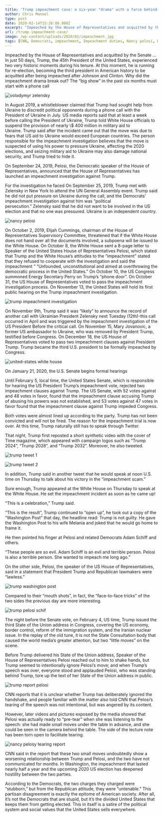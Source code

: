 ```yaml
---
title: 'Trump impeachment case: a six-year "drama" with a farce behind it'
author: Chris Manoel
type: post
date: 2020-02-14T15:26:08.000Z
excerpt: "Impeached by the House of Representatives and acquitted by the Senate ... In\_just 50 days, Trump, the 45th President of the United States"
url: /trump-impeachment-case/
image: /wp-content/uploads/2020/02/impeachment.jpg
tags: [CNN, Democrats, impeachment, Impeachment duties, Nancy pelosi, President Trump]
---
```


Impeached by the House of Representatives and acquitted by the Senate … In just 50 days, Trump, the 45th President of the United States, experienced two very historic moments during his tenure. At this moment, he is running for re-election, becoming the third president in American history to be acquitted after being impeached after Johnson and Clinton.
Why did the impeachment drama break out? The “big show” in the past six months must start with a phone call

![volodymyr zelensky](/wp-content/uploads/2020/02/volodymyr-zelensky-300x200.jpg)

In August 2019, a whistleblower claimed that Trump had sought help from Ukraine to discredit political opponents during a phone call with the President of Ukraine in July. US media reports said that at least a week before calling the President of Ukraine, Trump told White House officials to suspend the provision of nearly \\$ 400 million in military aid to Ukraine. Trump said after the incident came out that the move was due to fears that US aid to Ukraine would exceed European countries. The person responsible for the impeachment investigation believes that the move is suspected of using his power to pressure Ukraine, affecting the 2020 elections, and seizing military aid to Ukraine may also damage national security, and Trump tried to hide it.

On September 24, 2019, Pelosi, the Democratic speaker of the House of Representatives, announced that the House of Representatives has launched an impeachment investigation against Trump.

For the investigation he faced On September 25, 2019, Trump met with Zelensky in New York to attend the UN General Assembly event. Trump said he did not put pressure on Ukraine during the call, and the Democrats’ impeachment investigation against him was “political persecution.” Zelensky said that he did not want to be involved in the US election and that no one was pressured. Ukraine is an independent country.

![nancy pelosi](/wp-content/uploads/2020/02/nancy-pelosi-300x200.jpg)

On October 2, 2019, Elijah Cummings, chairman of the House of Representatives Supervisory Committee, threatened that if the White House does not hand over all the documents involved, a subpoena will be issued to the White House. On October 8, the White House sent a 8-page letter to Speaker of the United States House of Representatives Pelosi, which stated that Trump and the White House’s attitudes to the “impeachment” stated that they refused to cooperate with the investigation and said the impeachment ” “Unfounded, unconstitutional and aimed at overthrowing the democratic process in the United States.” On October 10, the US Congress summoned Energy Secretary Perry on Trump’s “phone door”. On October 31, the US House of Representatives voted to pass the impeachment investigation process. On November 13, the United States will hold its first public hearing on the Trump impeachment investigation.

![trump impeachment investigation](/wp-content/uploads/2020/02/trump-impeachment-investigation-300x199.jpeg)

On November 9th, Trump said it was “likely” to announce the record of another call with Ukrainian President Zelensky next Tuesday (12th)-this call occurred in April and was triggered by the impeachment investigation of the US President Before the critical call. On November 15, Mary Jovanovic, a former US ambassador to Ukraine, who was removed by President Trump, testified before Congress. On December 18, the US House of Representatives voted to pass two impeachment clauses against President Trump. Trump became the third U.S. president to be formally impeached by Congress.

![united-states white house](/wp-content/uploads/2020/02/united-states-white-house-300x225.jpg)

On January 21, 2020, the U.S. Senate begins formal hearings

Until February 5, local time, the United States Senate, which is responsible for hearing the US President Trump’s impeachment vote, rejected two impeachment clauses against Trump. The US Senate, with 52 votes against and 48 votes in favor, found that the impeachment clause accusing Trump of abusing his powers was not established, and 53 votes against 47 votes in favor found that the impeachment clause against Trump impeded Congress.

Both votes were almost lined up according to the party. Trump has not been convicted and will not be fired. The reason for the impeachment trial is now over. At this time, Trump naturally still has to speak through Twitter.

That night, Trump first reposted a short synthetic video with the cover of Time magazine, which appeared with campaign logos such as “Trump 2024”, “Trump 2028”, and “Trump 2032”. Moreover, he also tweeted.

![trump tweet 1](/wp-content/uploads/2020/02/trump-tweet-1-300x285.jpg)

![trump tweet 2](/wp-content/uploads/2020/02/trump-tweet-2-283x300.jpg)

In addition, Trump said in another tweet that he would speak at noon U.S. time on Thursday to talk about his victory in the “impeachment scam.”

Sure enough, Trump appeared at the White House on Thursday to speak at the White House. He set the impeachment incident as soon as he came up!

“This is a celebration,” Trump said.

“This is the result”, Trump continued to “open up”, he took out a copy of the “Washington Post” that day, the headline read: Trump is not guilty. He gave the Washington Post to his wife Melania and joked that he would go home to frame it.

He then pointed his finger at Pelosi and related Democrats Adam Schiff and others.

“These people are so evil. Adam Schiff is an evil and terrible person. Pelosi is also a terrible person. She wanted to impeach me long ago.”

On the other side, Pelosi, the speaker of the US House of Representatives, said in a statement that President Trump and Republican lawmakers were “lawless.”

![trump washington post](/wp-content/uploads/2020/02/trump-washington-post-300x200.jpg)

Compared to their “mouth shots”, in fact, the “face-to-face tricks” of the two sides the previous day are more interesting.

![trump pelosi schif](/wp-content/uploads/2020/02/trump-pelosi-schif-300x168.jpg)

The night before the Senate vote, on February 4, US time, Trump issued the third State of the Union address in Congress, covering the US economy, border control, reform of the immigration system, and the Iranian nuclear issue. In the replay of the old tune, it is not the State Consultation body that caused the world media’s greater attention, but two “little moves” on the scene.

Before Trump delivered his State of the Union address, Speaker of the House of Representatives Pelosi reached out to him to shake hands, but Trump seemed to intentionally ignore Pelosi’s move; and when Trump’s speech was over, everyone stood and applauded Pelosi, who was standing behind Trump, tore up the text of her State of the Union address in public.

![trump report pelosi](/wp-content/uploads/2020/02/trump-report-pelosi-300x209.jpg)

CNN reports that it is unclear whether Trump has deliberately ignored the handshake, and people familiar with the matter also told CNN that Pelosi’s tearing of the speech was not intentional, but was angered by its content.

However, later videos and pictures exposed by the media showed that Pelosi was actually ready to “pre-tear” when she was listening to the speech: she had made small moves under the table in advance, and she could be seen in the camera behind the table. The side of the lecture note has been torn open to facilitate tearing.

![nancy pelosy tearing report](/wp-content/uploads/2020/02/nancy-pelosy-tearing-report-300x233.jpg)

CNN said in the report that these two small moves undoubtedly show a worsening relationship between Trump and Pelosi, and the two have not communicated for months. In Washington, the impeachment that lasted nearly half a year and the upcoming 2020 US election has deepened hostility between the two parties.

According to the Democrats, the two charges they charged were “stubborn,” but from the Republican attitude, they were “untenable.” This partisan disagreement is exactly the epitome of American society. After all, it’s not the Democrats that are stupid, but it’s the divided United States that keeps them from getting elected. This in itself is a satire of the political system and social values ​​that the United States sells everywhere.
